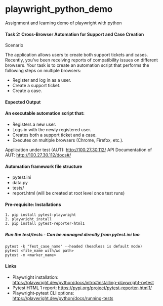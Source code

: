 # playwright_python_demo
Assignment and learning demo of playwright with python
#### Task 2: Cross-Browser Automation for Support and Case Creation
Scenario

The application allows users to create both support tickets and cases. Recently, you’ve been receiving reports of compatibility issues on different browsers. Your task is to create an automation script that performs the following steps on multiple browsers:

- Register and log in as a user.
- Create a support ticket.
- Create a case. 

#### Expected Output

#### An executable automation script that:
- Registers a new user.
- Logs in with the newly registered user.
- Creates both a support ticket and a case.
- Executes on multiple browsers (Chrome, Firefox, etc.).

Application under test (AUT): http://100.27.30.112/ 
API Documentation of AUT: http://100.27.30.112/docs#/ 

#### Automation framework file structure
* pytest.ini
* data.py
* tests/
* report.html (will be created at root level once test runs)

#### Pre-requisite: Installations
    1. pip install pytest-playwright
    2. playwright install
    3. pip install pytest-reporter-html1

##### Run the test/tests - Can be managed directly from pytest.ini too
    pytest -k "Test_case_name" --headed (headless is default mode)
    pytest <file_name with/wo path>
    pytest -m <marker_name>


#### Links
* Playwright installation: https://playwright.dev/python/docs/intro#installing-playwright-pytest
* Pytest HTML 1 report: https://pypi.org/project/pytest-reporter-html1/
* Playwright-pytest CLI options: https://playwright.dev/python/docs/running-tests

